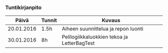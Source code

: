 ### Tuntikirjanpito
Päivä | Tunnit | Kuvaus
--------------- | ----- | ------
20.01.2016 | 1.5h | Aiheen suunnittelua ja repon luonti
30.01.2016 | 8h | Pelilogiikkaluokkien tekoa ja LetterBagTest
